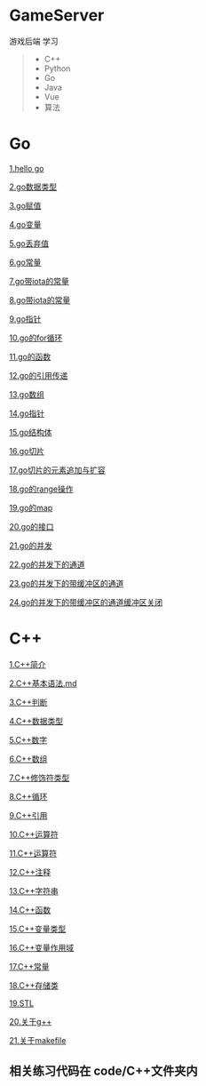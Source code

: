 # GameServer

游戏后端 学习

> * C++
> * Python
> * Go
> * Java
> * Vue
> * 算法

# Go


[1.hello go](./code/Go/test/hello.go)

[2.go数据类型](./code/Go/test2/1.go)

[3.go赋值](./code/Go/test3/3.go)

[4.go变量](./code/Go/test4/4.go)

[5.go丢弃值](./code/Go/test5/5.go)

[6.go常量](./code/Go/test6/6.go)

[7.go带iota的常量](./code/Go/test7/7.go)

[8.go带iota的常量](./code/Go/test8/8.go)

[9.go指针](./code/Go/test9/9.go)

[10.go的for循环](./code/Go/test10/10.go)

[11.go的函数](./code/Go/test11/11.go)

[12.go的引用传递](./code/Go/test12/12.go)

[13.go数组](./code/Go/test13/13.go)

[14.go指针](./code/Go/test14/14.go)

[15.go结构体](./code/Go/test15/15.go)

[16.go切片](./code/Go/test16/16.go)

[17.go切片的元素追加与扩容](./code/Go/test17/17.go)

[18.go的range操作](./code/Go/test18/18.go)

[19.go的map](./code/Go/test19/19.go)

[20.go的接口](./code/Go/test20/20.go)

[21.go的并发](./code/Go/test21/21.go)

[22.go的并发下的通道](./code/Go/test22/22.go)

[23.go的并发下的带缓冲区的通道](./code/Go/test23/23.go)

[24.go的并发下的带缓冲区的通道缓冲区关闭](./code/Go/test24/24.go)

# C++

[1.C++简介](./note/C++/c++简介.md)

[2.C++基本语法.md](./note/C++/C++基本语法.md)

[3.C++判断](./note/C++/C++判断.md)

[4.C++数据类型](./note/C++/C++数据类型.md)

[5.C++数字](./note/C++/C++数字.md)

[6.C++数组](./note/C++/C++数组.md)

[7.C++修饰符类型](./note/C++/C++修饰符类型.md)

[8.C++循环](./note/C++/C++循环.md)

[9.C++引用](./note/C++/C++引用.md)

[10.C++运算符](./note/C++/C++运算符.md)

[11.C++运算符](./note/C++/C++运算符.md)

[12.C++注释](./note/C++/C++注释.md)

[13.C++字符串](./note/C++/C++字符串.md)

[14.C++函数](./note/C++/C++函数.md)

[15.C++变量类型](./note/C++/C++变量类型.md)

[16.C++变量作用域](./note/C++/C++变量作用域.md)

[17.C++常量](./note/C++/C++常量.md)

[18.C++存储类](./note/C++/C++存储类.md)

[19.STL](./note/C++/STL.md)

[20.关于g++](./note/C++/关于g++.md)

[21.关于makefile](./note/C++/关于makefile.md)



## 相关练习代码在 code/C++文件夹内


